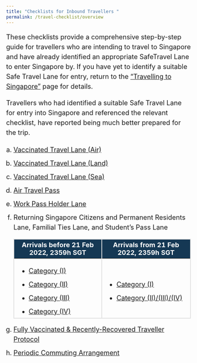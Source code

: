 ```yaml
---
title: "Checklists for Inbound Travellers "
permalink: /travel-checklist/overview
---
```

<p style="font-size:18px; margin-bottom:10px; line-height:1.5;">These checklists provide a comprehensive step-by-step guide for travellers who are intending to travel to Singapore and have already identified an appropriate SafeTravel Lane to enter Singapore by. If you have yet to identify a suitable Safe Travel Lane for entry, return to the <a href="/arriving/overview" target="_blank">“Travelling to Singapore”</a> page for details.</p>

<p style="font-size:18px; margin-bottom:10px; line-height:1.5;">Travellers who had identified a suitable Safe Travel Lane for entry into Singapore and referenced the relevant checklist, have reported being much better prepared for the trip.</p>

<ol style="padding-left:20px; font-size:20px; margin-bottom:0px;">
	<li style="font-size:18px; margin-top:10px; margin-bottom:0px; line-height:1.5; list-style-type:lower-alpha; "><a href="/vtl/travel-checklist" target="_blank">Vaccinated Travel Lane (Air)</a>
	</li>
	<li style="font-size:18px; margin-top:10px; margin-bottom:0px; line-height:1.5; list-style-type:lower-alpha; "><a href="/vtl-land/travel-checklist"  target="_blank">Vaccinated Travel Lane (Land)</a>
	</li>
	<li style="font-size:18px; margin-top:10px; margin-bottom:0px; line-height:1.5; list-style-type:lower-alpha; "><a href="/vtl-sea/travel-checklist"  target="_blank">Vaccinated Travel Lane (Sea)</a>
	</li>
	<li style="font-size:18px; margin-top:10px; margin-bottom:0px; line-height:1.5; list-style-type:lower-alpha; "><a href="/atp/requirements-and-process"  target="_blank">Air Travel Pass</a>
	</li>
	<li style="font-size:18px; margin-top:10px; margin-bottom:0px; line-height:1.5; list-style-type:lower-alpha; "><a href="/wphl/shn-and-swab-summary" target="_blank">Work Pass Holder Lane</a>
	</li>
<li style="font-size: 18px; margin-top:10px; margin-bottom:0px; line-height:1.5; list-style-type:lower-alpha; ">Returning Singapore Citizens and Permanent Residents Lane, Familial Ties Lane, and Student’s Pass Lane <p></p>
<table>
  <thead>
    <tr>
     <th style="margin-top:0px; margin-bottom:0px; font-size:18px;border-left:2px solid #E0E0E0;border-right:2px solid #E0E0E0;border-top:2px solid #E0E0E0; background-color:#153854; color:white;"><b>Arrivals before 21 Feb 2022, 2359h SGT</b></th><th style="margin-top:0px; margin-bottom:0px; font-size:18px;border-right:2px solid #E0E0E0;border-top:2px solid #E0E0E0; background-color:#153854; color:white;"><b>Arrivals from 21 Feb 2022, 2359h SGT</b></th>
    </tr>
  </thead>
  <tbody>
    <tr>
      <td style="margin-top:0px; margin-bottom:0px; font-size:18px;border-bottom:2px solid #E0E0E0;border-left:2px solid #E0E0E0;border-right:2px solid #E0E0E0;"><ol style="list-style-type:disc;">
	      <li style="line-height:1.5;font-size:18px;"><a href="/travel-checklist/category-1"  target="_blank">Category (I)</a></li>
	       <li style="line-height:1.5;margin-top:10px;font-size:18px;"><a href="/travel-checklist/category-2"  target="_blank">Category (II)</a></li>
	       <li style="line-height:1.5;margin-top:10px;font-size:18px;"><a href="/travel-checklist/category-3" target="_blank">Category (III)</a></li>
	       <li style="line-height:1.5;margin-top:10px;font-size:18px;"><a href="/travel-checklist/category-4" target="_blank">Category (IV)</a></li>
	      </ol></td>
      <td style="margin-top:0px; margin-bottom:0px; font-size:18px;border-right:2px solid #E0E0E0; border-bottom:2px solid #E0E0E0;border-left:2px solid #E0E0E0;"><ol style="list-style-type:disc;">
	      <li style="line-height:1.5;font-size:18px;"><a href="/travel-checklist/category-1" target="_blank">Category (I)</a></li>
	      <li style="line-height:1.5;margin-top:10px;font-size:18px;"><a href="/travel-checklist/category-2-3-4" target="_blank">Category (II)/(III)/(IV)</a></li></ol></td>
    </tr>
				</tbody>
			</table>			
	</li>
		<!--<li style="font-size:20px; margin-top:10px; margin-bottom:0px; line-height:1.5; list-style-type:lower-alpha; "><a href="/rgl/travel-checklist" target="_blank">Reciprocal Green Lane</a>
	</li>
		<li style="font-size:20px; margin-top:10px; margin-bottom:0px; line-height:1.5; list-style-type:lower-alpha; "><a href="/travel-checklist/dcev" target="_blank">Death and Critical Illness Emergency Visit Lane</a>
	</li>-->
			<li style="font-size:18px; margin-top:10px; margin-bottom:0px; line-height:1.5; list-style-type:lower-alpha; "><a href="/vaccinated-recovered" target="_blank">Fully Vaccinated & Recently-Recovered Traveller Protocol</a>
	</li>
	<li style="font-size:18px; margin-top:10px; margin-bottom:0px; line-height:1.5; list-style-type:lower-alpha; "><a href="/pca/requirements-and-process" target="_blank">Periodic Commuting Arrangement</a>
	</li>
</ol>